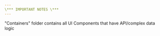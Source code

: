 ```yaml
---
\*** IMPORTANT NOTES \***
---
```


"Containers" folder contains all UI Components that have API/complex data logic
